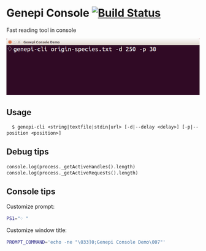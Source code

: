 # Genepi Console [![Build Status](https://travis-ci.org/gliluaume/genepi-console.svg?branch=master)](https://travis-ci.org/gliluaume/genepi-console)
Fast reading tool in console

<p align="center">
	<img width="700" src="demo.gif">
</p>

## Usage
```shell
  $ genepi-cli <string|textfile|stdin|url> [-d|--delay <delay>] [-p|--position <position>]
```

## Debug tips
```
console.log(process._getActiveHandles().length)
console.log(process._getActiveRequests().length)
```
## Console tips
Customize prompt:
```bash
PS1="♢ "
```
Customize window title:
```bash
PROMPT_COMMAND='echo -ne "\033]0;Genepi Console Demo\007"'
```
